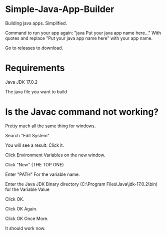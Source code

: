 # Simple-Java-App-Builder
Building java apps. Simplified.

Command to run your app again: "java Put your java app name here..." With quotes and replace "Put your java app name here" with your app name.

Go to releases to download.

# Requirements
Java JDK 17.0.2

The java file you want to build

# Is the Javac command not working?
Pretty much all the same thing for windows.

Search "Edit System"

You will see a result. Click it.

Click Environment Variables on the new window.

Click "New" (THE TOP ONE)

Enter "PATH" For the variable name.

Enter the Java JDK Binary directory (C:\Program Files\Java\jdk-17.0.2\bin) for the Variable Value

Click OK.

Click OK Again.

Click OK Once More.

It should work now.
